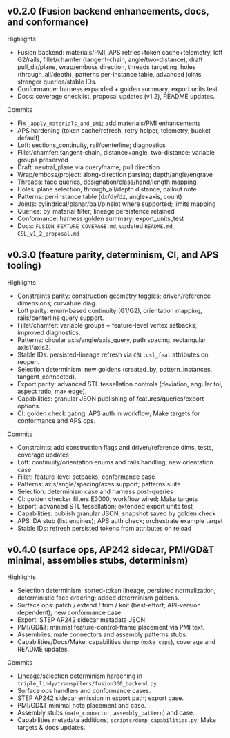 ## v0.2.0 (Fusion backend enhancements, docs, and conformance)

Highlights
- Fusion backend: materials/PMI, APS retries+token cache+telemetry, loft G2/rails, fillet/chamfer (tangent-chain, angle/two-distance), draft pull_dir/plane, wrap/emboss direction, threads targeting, holes (through_all/depth), patterns per-instance table, advanced joints, stronger queries/stable IDs.
- Conformance: harness expanded + golden summary; export units test.
- Docs: coverage checklist, proposal updates (v1.2), README updates.

Commits
- Fix `_apply_materials_and_pmi`; add materials/PMI enhancements
- APS hardening (token cache/refresh, retry helper, telemetry, bucket default)
- Loft: sections_continuity, rail/centerline; diagnostics
- Fillet/chamfer: tangent-chain, distance+angle, two-distance; variable groups preserved
- Draft: neutral_plane via query/name; pull direction
- Wrap/emboss/project: along-direction parsing; depth/angle/engrave
- Threads: face queries, designation/class/hand/length mapping
- Holes: plane selection, through_all/depth distance, callout note
- Patterns: per-instance table (dx/dy/dz, angle+axis, count)
- Joints: cylindrical/planar/ball/pinslot where supported; limits mapping
- Queries: by_material filter; lineage persistence retained
- Conformance: harness golden summary; export_units_test
- Docs: `FUSION_FEATURE_COVERAGE.md`, updated `README.md`, `CSL_v1_2_proposal.md`

## v0.3.0 (feature parity, determinism, CI, and APS tooling)

Highlights
- Constraints parity: construction geometry toggles; driven/reference dimensions; curvature diag.
- Loft parity: enum-based continuity (G1/G2), orientation mapping, rails/centerline query support.
- Fillet/chamfer: variable groups + feature-level vertex setbacks; improved diagnostics.
- Patterns: circular axis/angle/axis_query, path spacing, rectangular axis1/axis2.
- Stable IDs: persisted-lineage refresh via `CSL:csl_feat` attributes on reopen.
- Selection determinism: new goldens (created_by, pattern_instances, tangent_connected).
- Export parity: advanced STL tessellation controls (deviation, angular tol, aspect ratio, max edge).
- Capabilities: granular JSON publishing of features/queries/export options.
- CI: golden check gating; APS auth in workflow; Make targets for conformance and APS ops.

Commits
- Constraints: add construction flags and driven/reference dims, tests, coverage updates
- Loft: continuity/orientation enums and rails handling; new orientation case
- Fillet: feature-level setbacks; conformance case
- Patterns: axis/angle/spacing/axes support; patterns suite
- Selection: determinism case and harness post-queries
- CI: golden checker filters E3000; workflow wired; Make targets
- Export: advanced STL tessellation; extended export units test
- Capabilities: publish granular JSON; snapshot saved by golden check
- APS: DA stub (list engines); APS auth check; orchestrate example target
- Stable IDs: refresh persisted tokens from attributes on reload

## v0.4.0 (surface ops, AP242 sidecar, PMI/GD&T minimal, assemblies stubs, determinism)

Highlights
- Selection determinism: sorted-token lineage, persisted normalization, deterministic face ordering; added determinism goldens.
- Surface ops: patch / extend / trim / knit (best-effort; API-version dependent); new conformance case.
- Export: STEP AP242 sidecar metadata JSON.
- PMI/GD&T: minimal feature-control-frame placement via PMI text.
- Assemblies: mate connectors and assembly patterns stubs.
- Capabilities/Docs/Make: capabilities dump (`make caps`), coverage and README updates.

Commits
- Lineage/selection determinism hardening in `triple_lindy/transpilers/fusion360_backend.py`.
- Surface ops handlers and conformance cases.
- STEP AP242 sidecar emission in export path; export case.
- PMI/GD&T minimal note placement and case.
- Assembly stubs (`mate_connector`, `assembly_pattern`) and case.
- Capabilities metadata additions; `scripts/dump_capabilities.py`; Make targets & docs updates.
